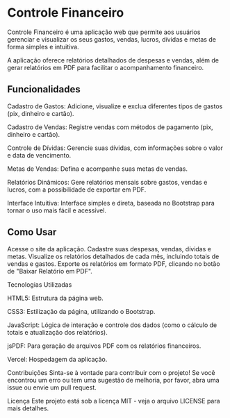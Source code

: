# Controle Financeiro
Controle Financeiro é uma aplicação web que permite aos usuários gerenciar e visualizar os seus gastos, vendas, lucros, dívidas e metas de forma simples e intuitiva.

A aplicação oferece relatórios detalhados de despesas e vendas, além de gerar relatórios em PDF para facilitar o acompanhamento financeiro.

## Funcionalidades
Cadastro de Gastos: Adicione, visualize e exclua diferentes tipos de gastos (pix, dinheiro e cartão).

Cadastro de Vendas: Registre vendas com métodos de pagamento (pix, dinheiro e cartão).

Controle de Dívidas: Gerencie suas dívidas, com informações sobre o valor e data de vencimento.

Metas de Vendas: Defina e acompanhe suas metas de vendas.

Relatórios Dinâmicos: Gere relatórios mensais sobre gastos, vendas e lucros, com a possibilidade de exportar em PDF.

Interface Intuitiva: Interface simples e direta, baseada no Bootstrap para tornar o uso mais fácil e acessível.

## Como Usar
Acesse o site da aplicação.
Cadastre suas despesas, vendas, dívidas e metas.
Visualize os relatórios detalhados de cada mês, incluindo totais de vendas e gastos.
Exporte os relatórios em formato PDF, clicando no botão de "Baixar Relatório em PDF".

Tecnologias Utilizadas

HTML5: Estrutura da página web.

CSS3: Estilização da página, utilizando o Bootstrap.

JavaScript: Lógica de interação e controle dos dados (como o cálculo de totais e atualização dos relatórios).

jsPDF: Para geração de arquivos PDF com os relatórios financeiros.

Vercel: Hospedagem da aplicação.


Contribuições
Sinta-se à vontade para contribuir com o projeto! Se você encontrou um erro ou tem uma sugestão de melhoria, por favor, abra uma issue ou envie um pull request.


Licença
Este projeto está sob a licença MIT - veja o arquivo LICENSE para mais detalhes.
